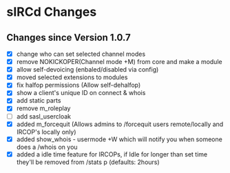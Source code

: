 # sIRCd Changes

## Changes since Version 1.0.7

 - [X] change who can set selected channel modes
 - [X] remove NOKICKOPER(Channel mode +M) from core and make a module
 - [X] allow self-devoicing (enbaled/disabled via config)
 - [X] moved selected extensions to modules   
 - [X] fix halfop permissions (Allow self-dehalfop)
 - [X] show a client's unique ID on connect & whois
 - [X] add static parts
 - [X] remove m_roleplay
 - [ ] add sasl_usercloak
 - [X] added m_forcequit (Allows admins to /forcequit users remote/locally and IRCOP's locally only)
 - [X] added show_whois - usermode +W which will notify you when someone does a /whois on you
 - [X] added a idle time feature for IRCOPs, if Idle for longer than set time they'll be removed from /stats p (defaults: 2hours)
